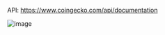 API: https://www.coingecko.com/api/documentation


![image](https://github.com/EmelieH-cloud/CryptoScanner/assets/137898083/ea33af55-e6cc-4939-938d-0181105280a4)
